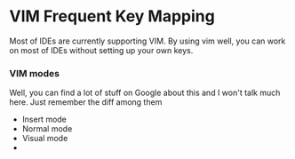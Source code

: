 # VIM Frequent Key Mapping
Most of IDEs are currently supporting VIM. By using vim well, you can work on most of IDEs without setting up your own keys.

### VIM modes
Well, you can find a lot of stuff on Google about this and I won't talk much here.
Just remember the diff among them
- Insert mode
- Normal mode
- Visual mode
-
